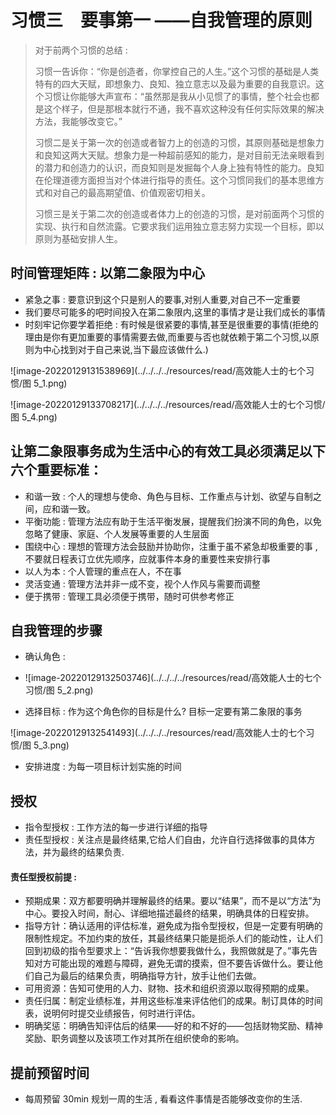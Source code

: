 # 习惯三　要事第一 ——自我管理的原则



> 对于前两个习惯的总结 : 
>
> 习惯一告诉你：“你是创造者，你掌控自己的人生。”这个习惯的基础是人类特有的四大天赋，即想象力、良知、独立意志以及最为重要的自我意识。这个习惯让你能够大声宣布：“虽然那是我从小见惯了的事情，整个社会也都是这个样子，但是那根本就行不通，我不喜欢这种没有任何实际效果的解决方法，我能够改变它。”
>
> 习惯二是关于第一次的创造或者智力上的创造的习惯，其原则基础是想象力和良知这两大天赋。想象力是一种超前感知的能力，是对目前无法亲眼看到的潜力和创造力的认识，而良知则是发掘每个人身上独有特性的能力。良知在伦理道德方面担当对个体进行指导的责任。这个习惯同我们的基本思维方式和对自己的最高期望值、价值观密切相关。
>
> 习惯三是关于第二次的创造或者体力上的创造的习惯，是对前面两个习惯的实现、执行和自然流露。它要求我们运用独立意志努力实现一个目标，即以原则为基础安排人生。



## 时间管理矩阵 : 以第二象限为中心

- 紧急之事 : 要意识到这个只是别人的要事,对别人重要,对自己不一定重要
- 我们要尽可能多的吧时间投入在第二象限内,这里的事情才是让我们成长的事情
- 时刻牢记你要学着拒绝 : 有时候是很紧要的事情,甚至是很重要的事情(拒绝的理由是你有更加重要的事情需要去做,而重要与否也就依赖于第二个习惯,以原则为中心找到对于自己来说,当下最应该做什么.)

![image-20220129131538969](../../../../resources/read/高效能人士的七个习惯/图 5_1.png)

![image-20220129133708217](../../../../resources/read/高效能人士的七个习惯/图 5_4.png)



## 让第二象限事务成为生活中心的有效工具必须满足以下六个重要标准：

- 和谐一致 : 个人的理想与使命、角色与目标、工作重点与计划、欲望与自制之间，应和谐一致。
- 平衡功能 : 管理方法应有助于生活平衡发展，提醒我们扮演不同的角色，以免忽略了健康、家庭、个人发展等重要的人生层面
- 围绕中心 : 理想的管理方法会鼓励并协助你，注重于虽不紧急却极重要的事 , 不要就日程表订立优先顺序，应就事件本身的重要性来安排行事
- 以人为本 : 个人管理的重点在人，不在事
- 灵活变通 : 管理方法并非一成不变，视个人作风与需要而调整
- 便于携带 : 管理工具必须便于携带，随时可供参考修正



## 自我管理的步骤

- 确认角色 : 
- ![image-20220129132503746](../../../../resources/read/高效能人士的七个习惯/图 5_2.png)



- 选择目标 : 作为这个角色你的目标是什么? 目标一定要有第二象限的事务

![image-20220129132541493](../../../../resources/read/高效能人士的七个习惯/图 5_3.png)

- 安排进度 : 为每一项目标计划实施的时间

## 授权

- 指令型授权 : 工作方法的每一步进行详细的指导
- 责任型授权 : 关注点是最终结果,它给人们自由，允许自行选择做事的具体方法，并为最终的结果负责.


#### 责任型授权前提 : 

- 预期成果：双方都要明确并理解最终的结果。要以“结果”，而不是以“方法”为中心。要投入时间，耐心、详细地描述最终的结果，明确具体的日程安排。
- 指导方针：确认适用的评估标准，避免成为指令型授权，但是一定要有明确的限制性规定。不加约束的放任，其最终结果只能是扼杀人们的能动性，让人们回到初级的指令型要求上：“告诉我你想要我做什么，我照做就是了。”事先告知对方可能出现的难题与障碍，避免无谓的摸索，但不要告诉做什么。要让他们自己为最后的结果负责，明确指导方针，放手让他们去做。
- 可用资源：告知可使用的人力、财物、技术和组织资源以取得预期的成果。
- 责任归属：制定业绩标准，并用这些标准来评估他们的成果。制订具体的时间表，说明何时提交业绩报告，何时进行评估。
- 明确奖惩：明确告知评估后的结果——好的和不好的——包括财物奖励、精神奖励、职务调整以及该项工作对其所在组织使命的影响。


## 提前预留时间
- 每周预留 30min 规划一周的生活 , 看看这件事情是否能够改变你的生活.
